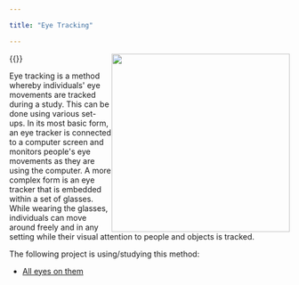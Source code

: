 ```yaml
---

title: "Eye Tracking"

---
```



{{<img style="float: right;" width="320" height="320" src="https://digicomlab.github.io/profile_pic/eyetracking.png">}}

Eye tracking is a method whereby individuals' eye movements are tracked during a study. This can be done using various set-ups. In its most basic form, an eye tracker is connected to a computer screen and monitors people's eye movements as they are using the computer. A more complex form is an eye tracker that is embedded within a set of glasses. While wearing the glasses, individuals can move around freely and in any setting while their visual attention to people and objects is tracked.


The following project is using/studying this method:


- [All eyes on them](https://digicomlab.github.io/seedfunding/2024/2024_breves/)

